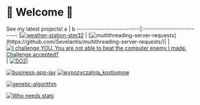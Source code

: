 # 🚀 Welcome 🚀
See my latest projects!
a | b
:-------------------------:|:-------------------------:
|[![weather-station-stm32](https://github-readme-stats.vercel.app/api/pin/?username=sevelantis&repo=weather-station-stm32&theme=nightowl&show_owner=false)](https://github.com/Sevelantis/weather-station-stm32/) | [![multithreading-server-requests](https://github-readme-stats.vercel.app/api/pin/?username=sevelantis&repo=multithreading-server-requests&theme=nightowl&show_owner=false")](https://github.com/Sevelantis/multithreading-server-requests/)|
|[![I challenge YOU. You are not able to beat the computer enemy I made. Challenge accepted?](https://github-readme-stats.vercel.app/api/pin/?username=sevelantis&repo=noughts-and-crosses&theme=gruvbox&show_owner=false)](https://github.com/Sevelantis/noughts-and-crosses) | [![SO2](https://github-readme-stats.vercel.app/api/pin/?username=sevelantis&repo=SO2&theme=gruvbox&show_owner=false)](https://github.com/Sevelantis/SO2)|

[![business-app-jav](https://github-readme-stats.vercel.app/api/pin/?username=sevelantis&repo=business-app-java&theme=gruvbox&show_owner=false)](https://github.com/Sevelantis/business-app-java) [![wypozyczalnia_kostiumow](https://github-readme-stats.vercel.app/api/pin/?username=Agstarte&repo=wypozyczalnia_kostiumow&theme=gruvbox&show_owner=false)](https://github.com/Agstarte/wypozyczalnia_kostiumow/)

[![genetic-algorithm](https://github-readme-stats.vercel.app/api/pin/?username=sevelantis&repo=genetic-algorithm&theme=gruvbox&show_owner=false)](https://github.com/Sevelantis/genetic-algorithm)

[![Who needs stats](https://github-readme-stats.vercel.app/api?username=sevelantis&hide=stars,prs,issues&count_private=true&show_icons=true&theme=cobalt&include_all_commits=true&line_height=30)](https://github.com/sevelantis)

